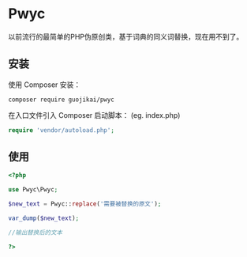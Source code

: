 Pwyc
======
以前流行的最简单的PHP伪原创类，基于词典的同义词替换，现在用不到了。

安装
----
使用 Composer 安装：

```
composer require guojikai/pwyc
```
在入口文件引入 Composer 启动脚本： (eg. index.php)

```php
require 'vendor/autoload.php';
```

使用
----
```php
<?php

use Pwyc\Pwyc;

$new_text = Pwyc::replace('需要被替换的原文');

var_dump($new_text);

//输出替换后的文本

?>
```

